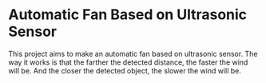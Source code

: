 # Automatic Fan Based on Ultrasonic Sensor
This project aims to make an automatic fan based on ultrasonic sensor. The way it works is that the farther the detected distance, the faster the wind will be. And the closer the detected object, the slower the wind will be.
